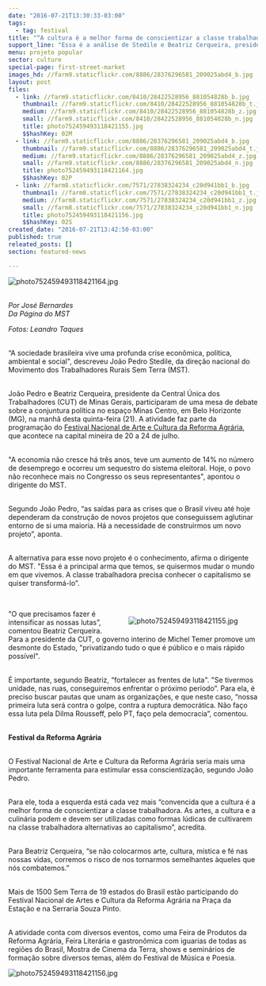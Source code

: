 ```yaml
---
date: "2016-07-21T13:30:33-03:00"
tags:
  - tag: festival
title: "“A cultura é a melhor forma de conscientizar a classe trabalhadora”, afirma Stedile"
support_line: "Essa é a análise de Stedile e Beatriz Cerqueira, presidente da CUT de MG, ao participarem de um debate durante o Festival Nacional de Arte e Cultura da Reforma Agrária, em Belo Horizonte."
menu: projeto popular
sector: culture
special-page: first-street-market
images_hd: //farm9.staticflickr.com/8886/28376296581_209025abd4_b.jpg
layout: post
files:
  - link: //farm9.staticflickr.com/8410/28422528956_881054828b_b.jpg
    thumbnail: //farm9.staticflickr.com/8410/28422528956_881054828b_t.jpg
    medium: //farm9.staticflickr.com/8410/28422528956_881054828b_z.jpg
    small: //farm9.staticflickr.com/8410/28422528956_881054828b_n.jpg
    title: photo752459493118421155.jpg
    $$hashKey: 02M
  - link: //farm9.staticflickr.com/8886/28376296581_209025abd4_b.jpg
    thumbnail: //farm9.staticflickr.com/8886/28376296581_209025abd4_t.jpg
    medium: //farm9.staticflickr.com/8886/28376296581_209025abd4_z.jpg
    small: //farm9.staticflickr.com/8886/28376296581_209025abd4_n.jpg
    title: photo752459493118421164.jpg
    $$hashKey: 02P
  - link: //farm8.staticflickr.com/7571/27838324234_c20d941bb1_b.jpg
    thumbnail: //farm8.staticflickr.com/7571/27838324234_c20d941bb1_t.jpg
    medium: //farm8.staticflickr.com/7571/27838324234_c20d941bb1_z.jpg
    small: //farm8.staticflickr.com/7571/27838324234_c20d941bb1_n.jpg
    title: photo752459493118421156.jpg
    $$hashKey: 02S
created_date: "2016-07-21T13:42:50-03:00"
published: true
releated_posts: []
section: featured-news

---
```

<p><img alt="photo752459493118421164.jpg" src="//farm9.staticflickr.com/8886/28376296581_209025abd4_b.jpg" /><br />
&nbsp;</p>

<p><em>Por Jos&eacute; Bernardes<br />
Da P&aacute;gina do MST</em></p>

<p><em>Fotos: Leandro Taques</em></p>

<p><br />
&ldquo;A sociedade brasileira vive uma profunda crise econ&ocirc;mica, pol&iacute;tica, ambiental e social&quot;, descreveu Jo&atilde;o Pedro Stedile, da dire&ccedil;&atilde;o nacional do Movimento dos Trabalhadores Rurais Sem Terra (MST).</p>

<p><br />
Jo&atilde;o Pedro e Beatriz Cerqueira, presidente da Central &Uacute;nica dos Trabalhadores (CUT) de Minas Gerais, participaram de uma mesa de debate sobre a conjuntura pol&iacute;tica no espa&ccedil;o Minas Centro, em Belo Horizonte (MG), na manh&atilde; desta quinta-feira (21). A atividade faz parte da programa&ccedil;&atilde;o do <a href="http://www.mst.org.br/2016/07/20/mais-de-1500-sem-terra-dao-inicio-ao-festival-de-cultura-da-reforma-agraria.html">Festival Nacional de Arte e Cultura da Reforma Agr&aacute;ria</a>, que acontece na capital mineira de 20 a 24 de julho.</p>

<p><br />
&quot;A economia n&atilde;o cresce h&aacute; tr&ecirc;s anos, teve um aumento de 14% no n&uacute;mero de desemprego e ocorreu um sequestro do sistema eleitoral. Hoje, o povo n&atilde;o reconhece mais no Congresso os seus representantes&quot;, apontou o dirigente do MST.</p>

<p><br />
Segundo Jo&atilde;o Pedro, &ldquo;as sa&iacute;das para as crises que o Brasil viveu at&eacute; hoje dependeram da constru&ccedil;&atilde;o de novos projetos que conseguissem aglutinar entorno de si uma maioria. H&aacute; a necessidade de construirmos um novo projeto&rdquo;, aponta.</p>

<p><br />
A alternativa para esse novo projeto &eacute; o conhecimento, afirma o dirigente do MST. &quot;Essa &eacute; a principal arma que temos, se quisermos mudar o mundo em que vivemos. A classe trabalhadora precisa conhecer o capitalismo se quiser transform&aacute;-lo&rdquo;.</p>

<p>&nbsp;</p>

<figure class="image" style="float:right"><img alt="photo752459493118421155.jpg" src="//farm9.staticflickr.com/8410/28422528956_881054828b_b.jpg" />
<figcaption></figcaption>
</figure>

<p>&quot;O que precisamos fazer &eacute; intensificar as nossas lutas&rdquo;, comentou Beatriz Cerqueira. Para a presidente da CUT, o governo interino de Michel Temer promove um desmonte do Estado, &quot;privatizando tudo o que &eacute; p&uacute;blico e o mais r&aacute;pido poss&iacute;vel&quot;.&nbsp;</p>

<p><br />
&Eacute; importante, segundo Beatriz, &ldquo;fortalecer as frentes de luta&quot;. &quot;Se tivermos unidade, nas ruas, conseguiremos enfrentar o pr&oacute;ximo per&iacute;odo&rdquo;. Para ela, &eacute; preciso buscar pautas que unam as organiza&ccedil;&otilde;es, e que neste caso, &ldquo;nossa primeira luta ser&aacute; contra o golpe, contra a ruptura democr&aacute;tica. N&atilde;o fa&ccedil;o essa luta pela Dilma Rousseff, pelo PT, fa&ccedil;o pela democracia&rdquo;, comentou.</p>

<p><br />
<strong>Festival da Reforma Agr&aacute;ria&nbsp;</strong></p>

<p><br />
O Festival Nacional de Arte e Cultura da Reforma Agr&aacute;ria seria mais uma importante ferramenta para estimular essa conscientiza&ccedil;&atilde;o, segundo Jo&atilde;o Pedro.&nbsp;</p>

<p><br />
Para ele, toda a esquerda est&aacute; cada vez mais &ldquo;convencida que a cultura &eacute; a melhor forma de conscientizar a classe trabalhadora. As artes, a cultura e a culin&aacute;ria podem e devem ser utilizadas como formas l&uacute;dicas de cultivarem na classe trabalhadora alternativas ao capitalismo&rdquo;, acredita.&nbsp;</p>

<p><br />
Para Beatriz Cerqueira, &ldquo;se n&atilde;o colocarmos arte, cultura, m&iacute;stica e f&eacute; nas nossas vidas, corremos o risco de nos tornarmos semelhantes &agrave;queles que n&oacute;s combatemos.&rdquo;</p>

<p><br />
Mais de 1500 Sem Terra de 19 estados do Brasil est&atilde;o participando do Festival Nacional de Artes e Cultura da Reforma Agr&aacute;ria na Pra&ccedil;a da Esta&ccedil;&atilde;o e na Serraria Souza Pinto.</p>

<p><br />
A atividade conta com diversos eventos, como uma Feira de Produtos da Reforma Agr&aacute;ria, Feira Liter&aacute;ria e gastron&ocirc;mica com iguarias de todas as regi&otilde;es do Brasil, Mostra de Cinema da Terra, shows e semin&aacute;rios de forma&ccedil;&atilde;o sobre diversos temas, al&eacute;m do Festival de M&uacute;sica e Poesia.</p>

<p><img alt="photo752459493118421156.jpg" src="//farm8.staticflickr.com/7571/27838324234_c20d941bb1_b.jpg" /></p>
